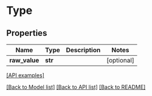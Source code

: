 # Type

## Properties
Name | Type | Description | Notes
------------ | ------------- | ------------- | -------------
**raw_value** | **str** |  | [optional] 

[[API examples]](http://devopshq.github.io/teamcity/teamcity_models/Type.html)

[[Back to Model list]](../README.md#documentation-for-models) [[Back to API list]](../README.md#documentation-for-api-endpoints) [[Back to README]](../README.md)



